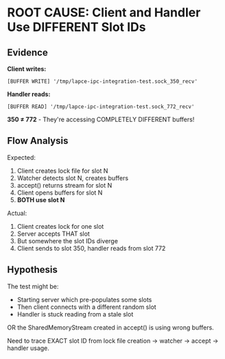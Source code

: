 # ROOT CAUSE: Client and Handler Use DIFFERENT Slot IDs

## Evidence

**Client writes:**
```
[BUFFER WRITE] '/tmp/lapce-ipc-integration-test.sock_350_recv' 
```

**Handler reads:**
```
[BUFFER READ] '/tmp/lapce-ipc-integration-test.sock_772_recv'
```

**350 ≠ 772** - They're accessing COMPLETELY DIFFERENT buffers!

## Flow Analysis

Expected:
1. Client creates lock file for slot N
2. Watcher detects slot N, creates buffers
3. accept() returns stream for slot N
4. Client opens buffers for slot N
5. **BOTH use slot N**

Actual:
1. Client creates lock for one slot
2. Server accepts THAT slot
3. But somewhere the slot IDs diverge
4. Client sends to slot 350, handler reads from slot 772

## Hypothesis

The test might be:
- Starting server which pre-populates some slots
- Then client connects with a different random slot
- Handler is stuck reading from a stale slot

OR the SharedMemoryStream created in accept() is using wrong buffers.

Need to trace EXACT slot ID from lock file creation → watcher → accept → handler usage.
